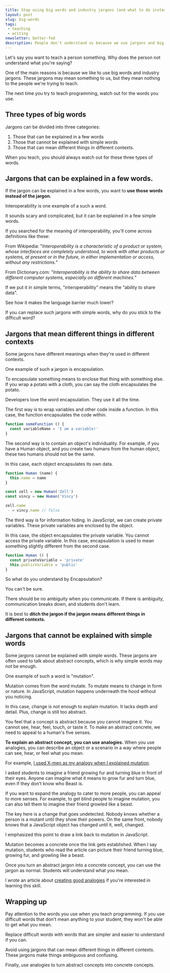 ```yaml
---
title: Stop using big words and industry jargons (and what to do instead)
layout: post
slug: big-words
tags:
 - teaching
 - writing
newsletter: better-fed
description: People don't understand us because we use jargons and big words. Here are three ways to simplify your big words.
---
```


Let's say you want to teach a person something. Why does the person not understand what you're saying?

One of the main reasons is because we like to use big words and industry jargons. These jargons may mean something to us, but they mean nothing to the people we're trying to teach.

The next time you try to teach programming, watch out for the words you use.

<!-- more -->

## Three types of big words

Jargons can be divided into three categories:

1. Those that can be explained in a few words
2. Those that cannot be explained with simple words
3. Those that can mean different things in different contexts.

When you teach, you should always watch out for these three types of words.

## Jargons that can be explained in a few words.

If the jargon can be explained in a few words, you want to **use those words instead of the jargon.**

Interoperability is one example of a such a word.

It sounds scary and complicated, but it can be explained in a few simple words.

If you searched for the meaning of interoperability, you'll come across definitions like these:

From Wikipedia: "*Interoperability is a characteristic of a product or system, whose interfaces are completely understood, to work with other products or systems, at present or in the future, in either implementation or access, without any restrictions.*"

From Dictionary.com: "*Interoperability is the ability to share data between different computer systems, especially on different machines.*"

If we put it in simple terms, "interoperability" means the "ability to share data".

See how it makes the language barrier much lower?

If you can replace such jargons with simple words, why do you stick to the difficult word?

## Jargons that mean different things in different contexts

Some jargons have different meanings when they're used in different contexts.

One example of such a jargon is encapsulation.

To encapsulate something means to enclose that thing with something else. If you wrap a potato with a cloth, you can say the cloth encapsulates the potato.

Developers love the word encapsulation. They use it all the time.

The first way is to wrap variables and other code inside a function. In this case, the function encapsulates the code within.

```js
function someFunction () {
  const variableName = 'I am a variable!'
}
```

The second way is to contain an object's individuality. For example, if you have a Human object, and you create two humans from the human object, these two humans should not be the same.

In this case, each object encapsulates its own data.

```js
function Human (name) {
  this.name = name
}

const zell = new Human('Zell')
const vincy = new Human('Vincy')

zell.name
 - = vincy.name // false
```

The third way is for information hiding. In JavaScript, we can create private variables. These private variables are enclosed by the object.

In this case, the object encapsulates the private variable. You cannot access the private variable. In this case, encapsulation is used to mean something slightly different from the second case.

```js
function Human () {
  const privateVariable = 'private'
  this.publicVariable = 'public'
}
```

So what do you understand by Encapsulation?

You can't be sure.

There should be no ambiguity when you communicate. If there is ambiguity, communication breaks down, and students don't learn.

It is best to **ditch the jargon if the jargon means different things in different contexts.**

## Jargons that cannot be explained with simple words

Some jargons cannot be explained with simple words. These jargons are often used to talk about abstract concepts, which is why simple words may not be enough.

One example of such a word is "mutation".

Mutation comes from the word mutate. To mutate means to change in form or nature. In JavaScript, mutation happens underneath the hood without you noticing.

In this case, change is not enough to explain mutation. It lacks depth and detail. Plus, change is still too abstract.

You feel that a concept is abstract because you cannot imagine it. You cannot see, hear, feel, touch, or taste it. To make an abstract concrete, we need to appeal to a human's five senses.

**To explain an abstract concept, you can use analogies.**  When you use analogies, you can describe an object or a scenario in a way where people can see, hear, or feel what you mean.

For example, [I used X-men as my analogy when I explained mutation][1].

I asked students to imagine a friend growing fur and turning blue in front of their eyes. Anyone can imagine what it means to grow fur and turn blue, even if they don't know who Beast is.

If you want to expand the analogy to cater to more people, you can appeal to more senses. For example, to get blind people to imagine mutation, you can also tell them to imagine their friend growled like a beast.

The key here is a change that goes undetected. Nobody knows whether a person is a mutant until they show their powers. On the same front, nobody knows that a JavaScript object has changed until it, well, changed.

I emphasized this point to draw a link back to mutation in JavaScript.

Mutation becomes a concrete once the link gets established. When I say mutation, students who read the article can picture their friend turning blue, growing fur, and growling like a beast.

Once you turn an abstract jargon into a concrete concept, you can use the jargon as normal. Students will understand what you mean.

I wrote an article about [creating good analogies][2] if you're interested in learning this skill.

## Wrapping up

Pay attention to the words you use when you teach programming. If you use difficult words that don't mean anything to your student, they won't be able to get what you mean.

Replace difficult words with words that are simpler and easier to understand if you can.

Avoid using jargons that can mean different things in different contexts. These jargons make things ambiguous and confusing.

Finally, use analogies to turn abstract concepts into concrete concepts.

[1]:	https://alistapart.com/article/why-mutation-can-be-scary
[2]:	/blog/creating-good-analogies
